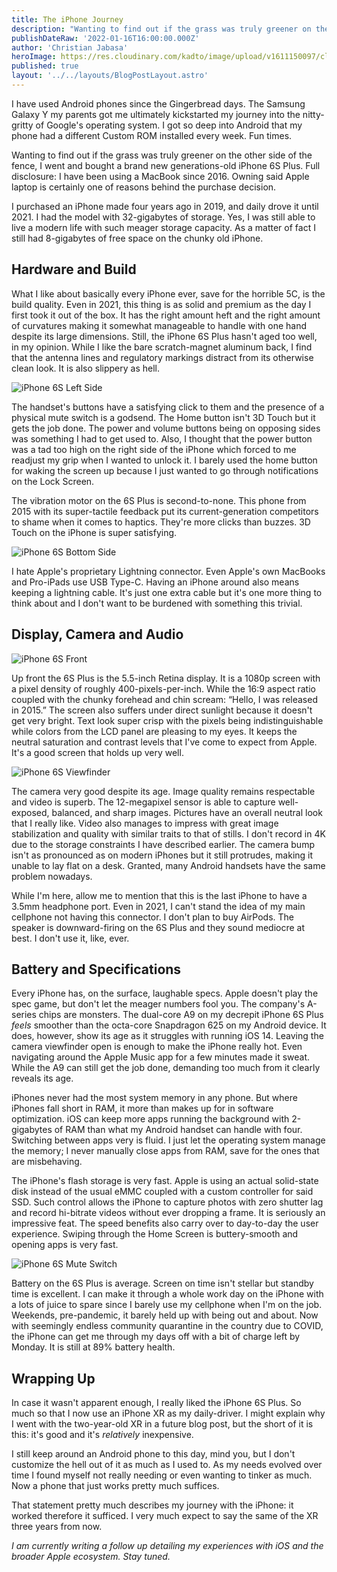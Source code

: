 ```yaml
---
title: The iPhone Journey
description: "Wanting to find out if the grass was truly greener on the other side of the fence, I went and bought a brand new generations-old iPhone 6S Plus."
publishDateRaw: '2022-01-16T16:00:00.000Z'
author: 'Christian Jabasa'
heroImage: https://res.cloudinary.com/kadto/image/upload/v1611150097/cljabasa/blog/the-iphone-journey/drew-hays-z0WDn0Mas9o-unsplash.jpg
published: true
layout: '../../layouts/BlogPostLayout.astro'
---
```


I have used Android phones since the Gingerbread days. The Samsung Galaxy Y my parents got me ultimately kickstarted my journey into the nitty-gritty of Google's operating system. I got so deep into Android that my phone had a different Custom ROM installed every week. Fun times.

Wanting to find out if the grass was truly greener on the other side of the fence, I went and bought a brand new generations-old iPhone 6S Plus. Full disclosure: I have been using a MacBook since 2016. Owning said Apple laptop is certainly one of reasons behind the purchase decision.

I purchased an iPhone made four years ago in 2019, and daily drove it until 2021. I had the model with 32-gigabytes of storage. Yes, I was still able to live a modern life with such meager storage capacity. As a matter of fact I still had 8-gigabytes of free space on the chunky old iPhone.

## Hardware and Build

What I like about basically every iPhone ever, save for the horrible 5C, is the build quality. Even in 2021, this thing is as solid and premium as the day I first took it out of the box. It has the right amount heft and the right amount of curvatures making it somewhat manageable to handle with one hand despite its large dimensions. Still, the iPhone 6S Plus hasn't aged too well, in my opinion. While I like the bare scratch-magnet aluminum back, I find that the antenna lines and regulatory markings distract from its otherwise clean look. It is also slippery as hell.

![iPhone 6S Left Side](https://res.cloudinary.com/kadto/image/upload/v1611487015/cljabasa/blog/the-iphone-journey/img_0402.jpg 'iPhone 6S Left Side')

The handset's buttons have a satisfying click to them and the presence of a physical mute switch is a godsend. The Home button isn't 3D Touch but it gets the job done. The power and volume buttons being on opposing sides was something I had to get used to. Also, I thought that the power button was a tad too high on the right side of the iPhone which forced to me readjust my grip when I wanted to unlock it. I barely used the home button for waking the screen up because I just wanted to go through notifications on the Lock Screen.

The vibration motor on the 6S Plus is second-to-none. This phone from 2015 with its super-tactile feedback put its current-generation competitors to shame when it comes to haptics. They're more clicks than buzzes. 3D Touch on the iPhone is super satisfying.

![iPhone 6S Bottom Side](https://res.cloudinary.com/kadto/image/upload/v1611487020/cljabasa/blog/the-iphone-journey/img_0403.jpg 'iPhone 6S Bottom Side')

I hate Apple's proprietary Lightning connector. Even Apple's own MacBooks and Pro-iPads use USB Type-C. Having an iPhone around also means keeping a lightning cable. It's just one extra cable but it's one more thing to think about and I don't want to be burdened with something this trivial.

## Display, Camera and Audio

![iPhone 6S Front](https://res.cloudinary.com/kadto/image/upload/v1611487019/cljabasa/blog/the-iphone-journey/img_0400-1.jpg 'iPhone 6S Front')

Up front the 6S Plus is the 5.5-inch Retina display. It is a 1080p screen with a pixel density of roughly 400-pixels-per-inch. While the 16:9 aspect ratio coupled with the chunky forehead and chin scream: “Hello, I was released in 2015.” The screen also suffers under direct sunlight because it doesn't get very bright. Text look super crisp with the pixels being indistinguishable while colors from the LCD panel are pleasing to my eyes. It keeps the neutral saturation and contrast levels that I've come to expect from Apple. It's a good screen that holds up very well.

![iPhone 6S Viewfinder](https://res.cloudinary.com/kadto/image/upload/v1611487021/cljabasa/blog/the-iphone-journey/img_0391.webp 'iPhone 6S Viewfinder')

The camera very good despite its age. Image quality remains respectable and video is superb. The 12-megapixel sensor is able to capture well-exposed, balanced, and sharp images. Pictures have an overall neutral look that I really like. Video also manages to impress with great image stabilization and quality with similar traits to that of stills. I don't record in 4K due to the storage constraints I have described earlier. The camera bump isn't as pronounced as on modern iPhones but it still protrudes, making it unable to lay flat on a desk. Granted, many Android handsets have the same problem nowadays.

While I'm here, allow me to mention that this is the last iPhone to have a 3.5mm headphone port. Even in 2021, I can't stand the idea of my main cellphone not having this connector. I don't plan to buy AirPods. The speaker is downward-firing on the 6S Plus and they sound mediocre at best. I don't use it, like, ever.

## Battery and Specifications

Every iPhone has, on the surface, laughable specs. Apple doesn't play the spec game, but don't let the meager numbers fool you. The company's A-series chips are monsters. The dual-core A9 on my decrepit iPhone 6S Plus _feels_ smoother than the octa-core Snapdragon 625 on my Android device. It does, however, show its age as it struggles with running iOS 14. Leaving the camera viewfinder open is enough to make the iPhone really hot. Even navigating around the Apple Music app for a few minutes made it sweat. While the A9 can still get the job done, demanding too much from it clearly reveals its age.

iPhones never had the most system memory in any phone. But where iPhones fall short in RAM, it more than makes up for in software optimization. iOS can keep more apps running the background with 2-gigabytes of RAM than what my Android handset can handle with four. Switching between apps very is fluid. I just let the operating system manage the memory; I never manually close apps from RAM, save for the ones that are misbehaving.

The iPhone's flash storage is very fast. Apple is using an actual solid-state disk instead of the usual eMMC coupled with a custom controller for said SSD. Such control allows the iPhone to capture photos with zero shutter lag and record hi-bitrate videos without ever dropping a frame. It is seriously an impressive feat. The speed benefits also carry over to day-to-day the user experience. Swiping through the Home Screen is buttery-smooth and opening apps is very fast.

![iPhone 6S Mute Switch](https://res.cloudinary.com/kadto/image/upload/v1611487020/cljabasa/blog/the-iphone-journey/img_0395.webp 'iPhone 6S Mute Switch')

Battery on the 6S Plus is average. Screen on time isn't stellar but standby time is excellent. I can make it through a whole work day on the iPhone with a lots of juice to spare since I barely use my cellphone when I'm on the job. Weekends, pre-pandemic, it barely held up with being out and about. Now with seemingly endless community quarantine in the country due to COVID, the iPhone can get me through my days off with a bit of charge left by Monday. It is still at 89% battery health.

## Wrapping Up

In case it wasn't apparent enough, I really liked the iPhone 6S Plus. So much so that I now use an iPhone XR as my daily-driver. I might explain why I went with the two-year-old XR in a future blog post, but the short of it is this: it's good and it's _relatively_ inexpensive.

I still keep around an Android phone to this day, mind you, but I don't customize the hell out of it as much as I used to. As my needs evolved over time I found myself not really needing or even wanting to tinker as much. Now a phone that just works pretty much suffices.

That statement pretty much describes my journey with the iPhone: it worked therefore it sufficed. I very much expect to say the same of the XR three years from now.

_I am currently writing a follow up detailing my experiences with iOS and the broader Apple ecosystem. Stay tuned._
